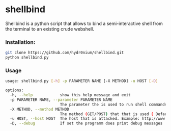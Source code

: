 # shellbind

Shellbind is a python script that allows to bind a semi-interactive shell from the terminal to an existing crude webshell.

### Installation:

```bash
git clone https://github.com/hydr0nium/shellbind.git
python shellbind.py
```

### Usage
```bash
usage: shellbind.py [-h] -p PARAMETER NAME [-X METHOD] -u HOST [-D]

options:
  -h, --help            show this help message and exit
  -p PARAMETER NAME, --parameter PARAMETER NAME
                        The parameter the is used to run shell commands
  -X METHOD, --method METHOD
                        The method (GET/POST) that that is used ( Default: GET)
  -u HOST, --host HOST  The host that is attacked. Example: http://www.victim.com/vuln.php
  -D, --debug           If set the programm does print debug messages
```

